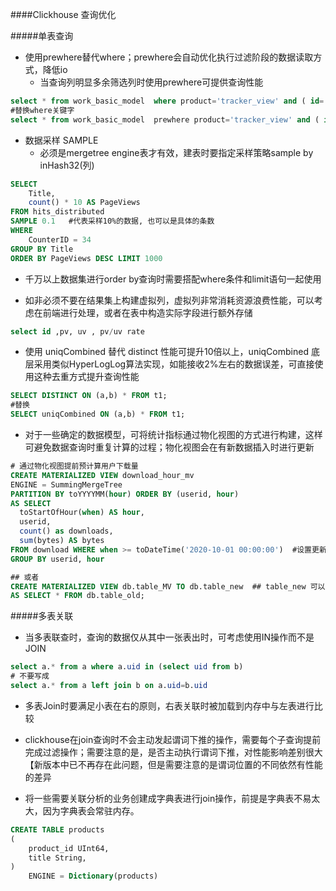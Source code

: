 ####Clickhouse 查询优化

#####单表查询
* 使用prewhere替代where；prewhere会自动优化执行过滤阶段的数据读取方式，降低io
    - 当查询列明显多余筛选列时使用prewhere可提供查询性能
  
```sql
select * from work_basic_model  where product='tracker_view' and ( id='eDf8fZky' or code='eDf8fZky' ) 
#替换where关键字
select * from work_basic_model  prewhere product='tracker_view' and ( id='eDf8fZky' or code='eDf8fZky' )
```

* 数据采样 SAMPLE
    - 必须是mergetree engine表才有效，建表时要指定采样策略sample by inHash32(列)
```sql
SELECT
    Title,
    count() * 10 AS PageViews
FROM hits_distributed
SAMPLE 0.1   #代表采样10%的数据, 也可以是具体的条数
WHERE
    CounterID = 34
GROUP BY Title
ORDER BY PageViews DESC LIMIT 1000
```

* 千万以上数据集进行order by查询时需要搭配where条件和limit语句一起使用

* 如非必须不要在结果集上构建虚拟列，虚拟列非常消耗资源浪费性能，可以考虑在前端进行处理，或者在表中构造实际字段进行额外存储
```sql
select id ,pv, uv , pv/uv rate 
```

* 使用 uniqCombined 替代 distinct 性能可提升10倍以上，uniqCombined 底层采用类似HyperLogLog算法实现，如能接收2%左右的数据误差，可直接使用这种去重方式提升查询性能
```sql
SELECT DISTINCT ON (a,b) * FROM t1;
#替换
SELECT uniqCombined ON (a,b) * FROM t1;
```

* 对于一些确定的数据模型，可将统计指标通过物化视图的方式进行构建，这样可避免数据查询时重复计算的过程；物化视图会在有新数据插入时进行更新
```sql
# 通过物化视图提前预计算用户下载量
CREATE MATERIALIZED VIEW download_hour_mv
ENGINE = SummingMergeTree
PARTITION BY toYYYYMM(hour) ORDER BY (userid, hour)
AS SELECT
  toStartOfHour(when) AS hour,
  userid,
  count() as downloads,
  sum(bytes) AS bytes
FROM download WHERE when >= toDateTime('2020-10-01 00:00:00')  #设置更新点, 该时间点之前的数据可以通过insert into select的方式进行插入
GROUP BY userid, hour

## 或者
CREATE MATERIALIZED VIEW db.table_MV TO db.table_new  ## table_new 可以是一张mergetree表
AS SELECT * FROM db.table_old; 

```

#####多表关联
* 当多表联查时，查询的数据仅从其中一张表出时，可考虑使用IN操作而不是JOIN
```sql
select a.* from a where a.uid in (select uid from b)
# 不要写成
select a.* from a left join b on a.uid=b.uid
```

* 多表Join时要满足小表在右的原则，右表关联时被加载到内存中与左表进行比较

* clickhouse在join查询时不会主动发起谓词下推的操作，需要每个子查询提前完成过滤操作；需要注意的是，是否主动执行谓词下推，对性能影响差别很大【新版本中已不再存在此问题，但是需要注意的是谓词位置的不同依然有性能的差异

* 将一些需要关联分析的业务创建成字典表进行join操作，前提是字典表不易太大，因为字典表会常驻内存。
```sql
CREATE TABLE products
(
    product_id UInt64,
    title String,
)
    ENGINE = Dictionary(products)
```
